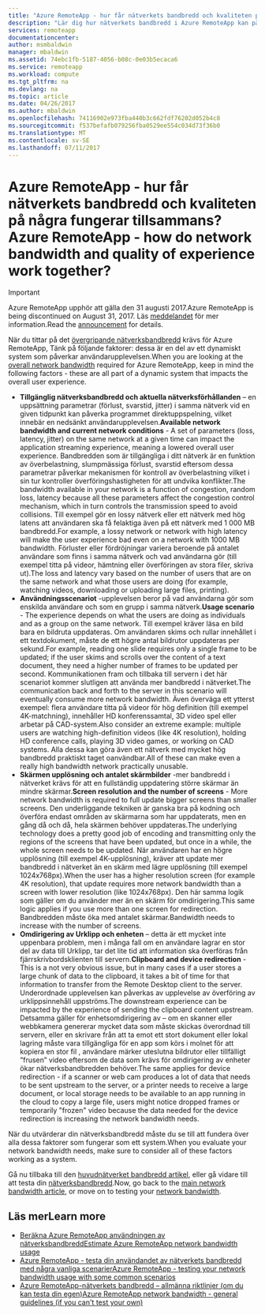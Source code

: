 ```yaml
---
title: "Azure RemoteApp - hur får nätverkets bandbredd och kvaliteten på några fungerar tillsammans? | Microsoft Docs"
description: "Lär dig hur nätverkets bandbredd i Azure RemoteApp kan påverka dina användares kvalitet."
services: remoteapp
documentationcenter: 
author: msmbaldwin
manager: mbaldwin
ms.assetid: 74ebc1fb-5187-4056-b08c-0e03b5ecaca6
ms.service: remoteapp
ms.workload: compute
ms.tgt_pltfrm: na
ms.devlang: na
ms.topic: article
ms.date: 04/26/2017
ms.author: mbaldwin
ms.openlocfilehash: 74116902e973fba440b3c662fdf76202d052b4c8
ms.sourcegitcommit: f537befafb079256fba0529ee554c034d73f36b0
ms.translationtype: MT
ms.contentlocale: sv-SE
ms.lasthandoff: 07/11/2017
---
```

# <a name="azure-remoteapp---how-do-network-bandwidth-and-quality-of-experience-work-together"></a><span data-ttu-id="7bda8-104">Azure RemoteApp - hur får nätverkets bandbredd och kvaliteten på några fungerar tillsammans?</span><span class="sxs-lookup"><span data-stu-id="7bda8-104">Azure RemoteApp - how do network bandwidth and quality of experience work together?</span></span>
> [!IMPORTANT]
> <span data-ttu-id="7bda8-105">Azure RemoteApp upphör att gälla den 31 augusti 2017.</span><span class="sxs-lookup"><span data-stu-id="7bda8-105">Azure RemoteApp is being discontinued on August 31, 2017.</span></span> <span data-ttu-id="7bda8-106">Läs [meddelandet](https://go.microsoft.com/fwlink/?linkid=821148) för mer information.</span><span class="sxs-lookup"><span data-stu-id="7bda8-106">Read the [announcement](https://go.microsoft.com/fwlink/?linkid=821148) for details.</span></span>
> 
> 

<span data-ttu-id="7bda8-107">När du tittar på det [övergripande nätverksbandbredd](remoteapp-bandwidth.md) krävs för Azure RemoteApp, Tänk på följande faktorer: dessa är en del av ett dynamiskt system som påverkar användarupplevelsen.</span><span class="sxs-lookup"><span data-stu-id="7bda8-107">When you are looking at the [overall network bandwidth](remoteapp-bandwidth.md) required for Azure RemoteApp, keep in mind the following factors - these are all part of a dynamic system that impacts the overall user experience.</span></span> 

* <span data-ttu-id="7bda8-108">**Tillgänglig nätverksbandbredd och aktuella nätverksförhållanden** – en uppsättning parametrar (förlust, svarstid, jitter) i samma nätverk vid en given tidpunkt kan påverka programmet direktuppspelning, vilket innebär en nedsänkt användarupplevelsen.</span><span class="sxs-lookup"><span data-stu-id="7bda8-108">**Available network bandwidth and current network conditions** - A set of parameters (loss, latency, jitter) on the same network at a given time can impact the application streaming experience, meaning a lowered overall user experience.</span></span> <span data-ttu-id="7bda8-109">Bandbredden som är tillgängliga i ditt nätverk är en funktion av överbelastning, slumpmässiga förlust, svarstid eftersom dessa parametrar påverkar mekanismen för kontroll av överbelastning vilket i sin tur kontroller överföringshastigheten för att undvika konflikter.</span><span class="sxs-lookup"><span data-stu-id="7bda8-109">The bandwidth available in your network is a function of congestion, random loss, latency because all these parameters affect the congestion control mechanism, which in turn controls the transmission speed to avoid collisions.</span></span>  <span data-ttu-id="7bda8-110">Till exempel gör en lossy nätverk eller ett nätverk med hög latens att användaren ska få felaktiga även på ett nätverk med 1 000 MB bandbredd.</span><span class="sxs-lookup"><span data-stu-id="7bda8-110">For example, a lossy network or network with high latency will make the user experience bad even on a network with 1000 MB bandwidth.</span></span> <span data-ttu-id="7bda8-111">Förluster eller fördröjningar variera beroende på antalet användare som finns i samma nätverk och vad användarna gör (till exempel titta på videor, hämtning eller överföringen av stora filer, skriva ut).</span><span class="sxs-lookup"><span data-stu-id="7bda8-111">The loss and latency vary based on the number of users that are on the same network and what those users are doing (for example, watching videos, downloading or uploading large files, printing).</span></span>
* <span data-ttu-id="7bda8-112">**Användningsscenariot** -upplevelsen beror på vad användarna gör som enskilda användare och som en grupp i samma nätverk.</span><span class="sxs-lookup"><span data-stu-id="7bda8-112">**Usage scenario** - The experience depends on what the users are doing as individuals and as a group on the same network.</span></span> <span data-ttu-id="7bda8-113">Till exempel kräver läsa en bild bara en bildruta uppdateras. Om användaren skims och rullar innehållet i ett textdokument, måste de ett högre antal bildrutor uppdateras per sekund.</span><span class="sxs-lookup"><span data-stu-id="7bda8-113">For example, reading one slide requires only a single frame to be updated; if the user skims and scrolls over the content of a text document, they need a higher number of frames to be updated per second.</span></span> <span data-ttu-id="7bda8-114">Kommunikationen fram och tillbaka till servern i det här scenariot kommer slutligen att använda mer bandbredd i nätverket.</span><span class="sxs-lookup"><span data-stu-id="7bda8-114">The communication back and forth to the server in this scenario will eventually consume more network bandwidth.</span></span> <span data-ttu-id="7bda8-115">Även överväga ett ytterst exempel: flera användare titta på videor för hög definition (till exempel 4K-matchning), innehåller HD konferenssamtal, 3D video spel eller arbetar på CAD-system.</span><span class="sxs-lookup"><span data-stu-id="7bda8-115">Also consider an extreme example: multiple users are watching high-definition videos (like 4K resolution), holding HD conference calls, playing 3D video games, or working on CAD systems.</span></span> <span data-ttu-id="7bda8-116">Alla dessa kan göra även ett nätverk med mycket hög bandbredd praktiskt taget oanvändbar.</span><span class="sxs-lookup"><span data-stu-id="7bda8-116">All of these can make even a really high bandwidth network practically unusable.</span></span>
* <span data-ttu-id="7bda8-117">**Skärmen upplösning och antalet skärmbilder** -mer bandbredd i nätverket krävs för att en fullständig uppdatering större skärmar än mindre skärmar.</span><span class="sxs-lookup"><span data-stu-id="7bda8-117">**Screen resolution and the number of screens** - More network bandwidth is required to full update bigger screens than smaller screens.</span></span> <span data-ttu-id="7bda8-118">Den underliggande tekniken är ganska bra på kodning och överföra endast områden av skärmarna som har uppdaterats, men en gång då och då, hela skärmen behöver uppdateras.</span><span class="sxs-lookup"><span data-stu-id="7bda8-118">The underlying technology does a pretty good job of encoding and transmitting only the regions of the screens that have been updated, but once in a while, the whole screen needs to be updated.</span></span> <span data-ttu-id="7bda8-119">När användaren har en högre upplösning (till exempel 4K-upplösning), kräver att update mer bandbredd i nätverket än en skärm med lägre upplösning (till exempel 1024x768px).</span><span class="sxs-lookup"><span data-stu-id="7bda8-119">When the user has a higher resolution screen (for example 4K resolution), that update requires more network bandwidth than a screen with lower resolution (like 1024x768px).</span></span> <span data-ttu-id="7bda8-120">Den här samma logik som gäller om du använder mer än en skärm för omdirigering.</span><span class="sxs-lookup"><span data-stu-id="7bda8-120">This same logic applies if you use more than one screen for redirection.</span></span> <span data-ttu-id="7bda8-121">Bandbredden måste öka med antalet skärmar.</span><span class="sxs-lookup"><span data-stu-id="7bda8-121">Bandwidth needs to increase with the number of screens.</span></span>
* <span data-ttu-id="7bda8-122">**Omdirigering av Urklipp och enheten** – detta är ett mycket inte uppenbara problem, men i många fall om en användare lagrar en stor del av data till Urklipp, tar det lite tid att information ska överföras från fjärrskrivbordsklienten till servern.</span><span class="sxs-lookup"><span data-stu-id="7bda8-122">**Clipboard and device redirection** - This is a not very obvious issue, but in many cases if a user stores a large chunk of data to the clipboard, it takes a bit of time for that information to transfer from the Remote Desktop client to the server.</span></span> <span data-ttu-id="7bda8-123">Underordnade upplevelsen kan påverkas av upplevelse av överföring av urklippsinnehåll uppströms.</span><span class="sxs-lookup"><span data-stu-id="7bda8-123">The downstream experience can be impacted by the experience of sending the clipboard content upstream.</span></span> <span data-ttu-id="7bda8-124">Detsamma gäller för enhetsomdirigering av – om en skanner eller webbkamera genererar mycket data som måste skickas överordnad till servern, eller en skrivare från att ta emot ett stort dokument eller lokal lagring måste vara tillgängliga för en app som körs i molnet för att kopiera en stor fil , användare märker uteslutna bildrutor eller tillfälligt ”frusen” video eftersom de data som krävs för omdirigering av enheter ökar nätverksbandbredden behöver.</span><span class="sxs-lookup"><span data-stu-id="7bda8-124">The same applies for device redirection - if a scanner or web cam produces a lot of data that needs to be sent upstream to the server, or a printer needs to receive a large document, or local storage needs to be available to an app running in the cloud to copy a large file, users might notice dropped frames or temporarily "frozen" video because the data needed for the device redirection is increasing the network bandwidth needs.</span></span> 

<span data-ttu-id="7bda8-125">När du utvärderar din nätverksbandbredd måste du se till att fundera över alla dessa faktorer som fungerar som ett system.</span><span class="sxs-lookup"><span data-stu-id="7bda8-125">When you evaluate your network bandwidth needs, make sure to consider all of these factors working as a system.</span></span>

<span data-ttu-id="7bda8-126">Gå nu tillbaka till den [huvudnätverket bandbredd artikel](remoteapp-bandwidth.md), eller gå vidare till att testa din [nätverksbandbredd](remoteapp-bandwidthtests.md).</span><span class="sxs-lookup"><span data-stu-id="7bda8-126">Now, go back to the [main network bandwidth article](remoteapp-bandwidth.md), or move on to testing your [network bandwidth](remoteapp-bandwidthtests.md).</span></span>

## <a name="learn-more"></a><span data-ttu-id="7bda8-127">Läs mer</span><span class="sxs-lookup"><span data-stu-id="7bda8-127">Learn more</span></span>
* [<span data-ttu-id="7bda8-128">Beräkna Azure RemoteApp användningen av nätverksbandbredd</span><span class="sxs-lookup"><span data-stu-id="7bda8-128">Estimate Azure RemoteApp network bandwidth usage</span></span>](remoteapp-bandwidth.md)
* [<span data-ttu-id="7bda8-129">Azure RemoteApp - testa din användandet av nätverkets bandbredd med några vanliga scenarier</span><span class="sxs-lookup"><span data-stu-id="7bda8-129">Azure RemoteApp - testing your network bandwidth usage with some common scenarios</span></span>](remoteapp-bandwidthtests.md)
* [<span data-ttu-id="7bda8-130">Azure RemoteApp-nätverkets bandbredd – allmänna riktlinjer (om du kan testa din egen)</span><span class="sxs-lookup"><span data-stu-id="7bda8-130">Azure RemoteApp network bandwidth - general guidelines (if you can't test your own)</span></span>](remoteapp-bandwidthguidelines.md)

